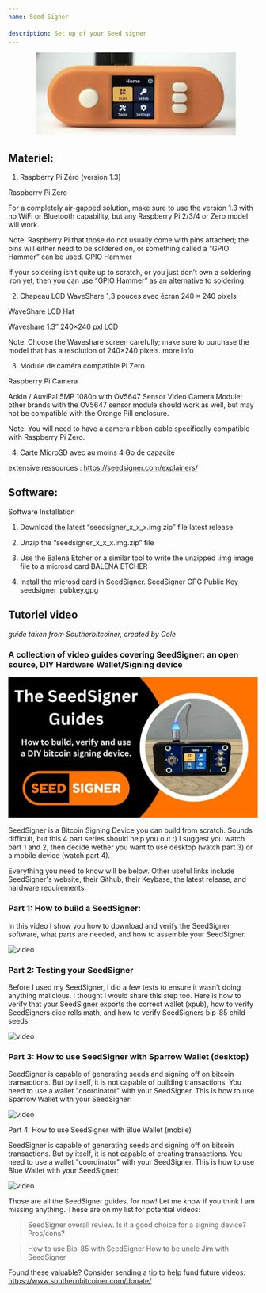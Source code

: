 ```yaml
---
name: Seed Signer

description: Set up of your Seed signer
---
```


![cover](assets/cover.jpeg)

## Materiel:

1. Raspberry Pi Zéro (version 1.3)

Raspberry Pi Zero

For a completely air-gapped solution, make sure to use the version 1.3 with no WiFi or Bluetooth capability, but any Raspberry Pi 2/3/4 or Zero model will work.

Note: Raspberry Pi that those do not usually come with pins attached; the pins will either need to be soldered on, or something called a “GPIO Hammer” can be used.
GPIO Hammer

If your soldering isn’t quite up to scratch, or you just don’t own a soldering iron yet, then you can use “GPIO Hammer” as an alternative to soldering.

2. Chapeau LCD WaveShare 1,3 pouces avec écran 240 × 240 pixels

WaveShare LCD Hat

Waveshare 1.3″ 240×240 pxl LCD

Note: Choose the Waveshare screen carefully; make sure to purchase the model that has a resolution of 240×240 pixels.
more info

3. Module de caméra compatible Pi Zero

Raspberry Pi Camera

Aokin / AuviPal 5MP 1080p with OV5647 Sensor Video Camera Module; other brands with the OV5647 sensor module should work as well, but may not be compatible with the Orange Pill enclosure.

Note: You will need to have a camera ribbon cable specifically compatible with Raspberry Pi Zero.

4. Carte MicroSD avec au moins 4 Go de capacité

extensive ressources : https://seedsigner.com/explainers/

## Software:

Software Installation

1. Download the latest “seedsigner_x_x_x.img.zip” file
   latest release

2. Unzip the “seedsigner_x_x_x.img.zip” file

3. Use the Balena Etcher or a similar tool to write the unzipped .img image file to a microsd card
   BALENA ETCHER

4. Install the microsd card in SeedSigner.
   SeedSigner GPG Public Key
   seedsigner_pubkey.gpg

## Tutoriel video

_guide taken from Southerbitcoiner, created by Cole_

### A collection of video guides covering SeedSigner: an open source, DIY Hardware Wallet/Signing device

![image](assets/1.webp)

SeedSigner is a Bitcoin Signing Device you can build from scratch. Sounds difficult, but this 4 part series should help you out :) I suggest you watch part 1 and 2, then decide wether you want to use desktop (watch part 3) or a mobile device (watch part 4).

Everything you need to know will be below. Other useful links include SeedSigner's website, their Github, their Keybase, the latest release, and hardware requirements.

### Part 1: How to build a SeedSigner:

In this video I show you how to download and verify the SeedSigner software, what parts are needed, and how to assemble your SeedSigner.

![video](https://youtu.be/mGmNKYOXtxY)

### Part 2: Testing your SeedSigner

Before I used my SeedSigner, I did a few tests to ensure it wasn't doing anything malicious. I thought I would share this step too. Here is how to verify that your SeedSigner exports the correct wallet (xpub), how to verify SeedSigners dice rolls math, and how to verify SeedSigners bip-85 child seeds.

![video](https://youtu.be/34W1IyTyXZE)

### Part 3: How to use SeedSigner with Sparrow Wallet (desktop)

SeedSigner is capable of generating seeds and signing off on bitcoin transactions. But by itself, it is not capable of building transactions. You need to use a wallet "coordinator" with your SeedSigner. This is how to use Sparrow Wallet with your SeedSigner:

![video](https://youtu.be/IQb8dh-VTOg)

Part 4: How to use SeedSigner with Blue Wallet (mobile)

SeedSigner is capable of generating seeds and signing off on bitcoin transactions. But by itself, it is not capable of creating transactions. You need to use a wallet "coordinator" with your SeedSigner. This is how to use Blue Wallet with your SeedSigner:

![video](https://youtu.be/x0Ee35Ct0r4)

Those are all the SeedSigner guides, for now! Let me know if you think I am missing anything. These are on my list for potential videos:

> SeedSigner overall review. Is it a good choice for a signing device? Pros/cons?

> How to use Bip-85 with SeedSigner
> How to be uncle Jim with SeedSigner

Found these valuable? Consider sending a tip to help fund future videos:
https://www.southernbitcoiner.com/donate/
